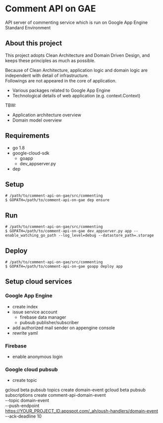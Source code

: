 # Comment API on GAE

API server of commenting service which is run on Google App Engine Standard Environment

## About this project

This project adopts Clean Architecture and Domain Driven Design, and keeps these principles as much as possible.

Because of Clean Architecture, application logic and domain logic are independent with detail of infrastructure.  
Followings are not appeared in the core of application.

- Various packages related to Google App Engine
- Technological details of web application (e.g. context.Context)

TBW:
- Application architecture overview
- Domain model overview

## Requirements

- go 1.8
- google-cloud-sdk
    - goapp
    - dev_appserver.py
- dep

## Setup

```shell
# /path/to/comment-api-on-gae/src/commenting
$ GOPATH=/path/to/comment-api-on-gae dep ensure
```

## Run

```shell
# /path/to/comment-api-on-gae/src/commenting
$ GOPATH=/path/to/comment-api-on-gae dev_appserver.py app --enable_watching_go_path --log_level=debug --datastore_path=.storage
```

## Deploy

```shell
# /path/to/comment-api-on-gae/src/commenting
$ GOPATH=/path/to/comment-api-on-gae goapp deploy app
```

## Setup cloud services

### Google App Engine

- create index
- issue service account
   - firebase data manager
   - pubsub publisher/subscriber
- add authorized mail sender on appengine console
- rewrite yaml

### Firebase

- enable anonymous login

### Google cloud pubsub

- create topic

gcloud beta pubsub topics create domain-event
gcloud beta pubsub subscriptions create comment-api-domain-event \
    --topic domain-event \
    --push-endpoint \
    https://YOUR_PROJECT_ID.appspot.com/_ah/push-handlers/domain-event \
    --ack-deadline 10
